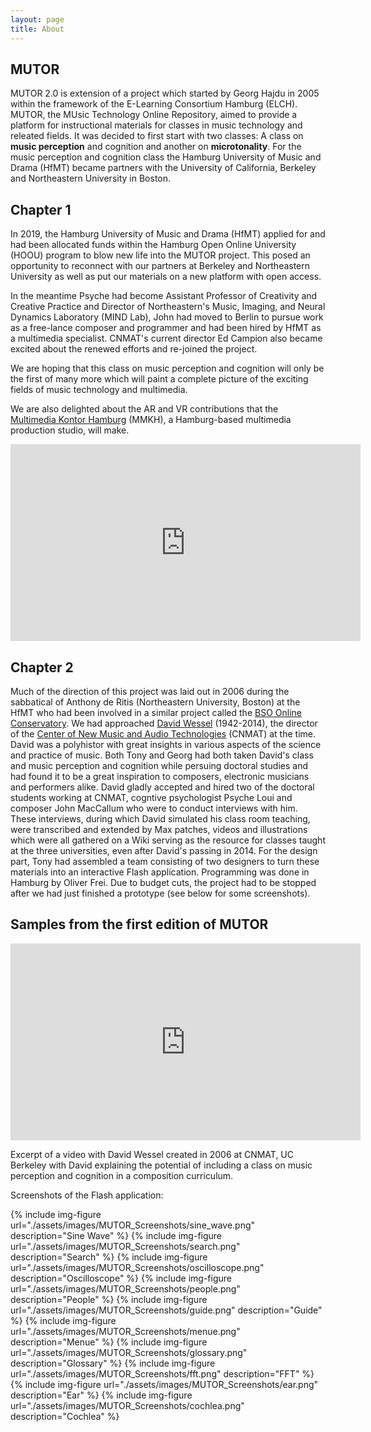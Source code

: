 ```yaml
---
layout: page
title: About
---
```

## MUTOR

MUTOR 2.0 is extension of a project which started by Georg Hajdu in 2005 within the framework of the E-Learning Consortium Hamburg (ELCH). MUTOR, the MUsic Technology Online Repository, aimed to provide a platform for instructional materials for classes in music technology and releated fields. It was decided to first start with two classes: A class on **music perception** and cognition and another on **microtonality**. For the music perception and cognition class the Hamburg University of Music and Drama (HfMT) became partners with the University of California, Berkeley and Northeastern University in Boston. 

## Chapter 1

In 2019, the Hamburg University of Music and Drama (HfMT) applied for and had been allocated funds within the Hamburg Open Online University (HOOU) program to blow new life into the MUTOR project. This posed an opportunity to reconnect with our partners at Berkeley and Northeastern University as well as put our materials on a new platform with open access. 

In the meantime Psyche had become Assistant Professor of Creativity and Creative Practice and Director of Northeastern's Music, Imaging, and Neural Dynamics Laboratory (MIND Lab), John had moved to Berlin to pursue work as a free-lance composer and programmer and had been hired by HfMT as a multimedia specialist. CNMAT's current director Ed Campion also became excited about the renewed efforts and re-joined the project. 

We are hoping that this class on music perception and cognition will only be the first of many more which will paint a complete picture of the exciting fields of music technology and multimedia.

We are also delighted about the AR and VR contributions that the [Multimedia Kontor Hamburg](https://www.mmkh.de) (MMKH), a Hamburg-based multimedia production studio, will make. 

<div style="text-align: center">
<iframe width="560" height="315" src="https://www.youtube.com/embed/Tp6-iKqM06U" title="YouTube video player" frameborder="0" allow="accelerometer; autoplay; clipboard-write; encrypted-media; gyroscope; picture-in-picture" allowfullscreen></iframe>
</div>

## Chapter 2

Much of the direction of this project was laid out in 2006 during the sabbatical of Anthony de Ritis (Northeastern University, Boston) at the HfMT who had been involved in a similar project called the [BSO Online Conservatory](https://www.lessismaur.com/portfolio/bso-online-conservatory/). We had approached [David Wessel](https://www.researchgate.net/publication/317493496_David_Wessel_A_few_stories_of_an_antidisciplinarian) (1942-2014), the director of the [Center of New Music and Audio Technologies](https://cnmat.berkeley.edu/) (CNMAT) at the time. David was a polyhistor with great insights in various aspects of the science and practice of music. Both Tony and Georg had both taken David's class and music perception and cognition while persuing doctoral studies and had found it to be a great inspiration to composers, electronic musicians and performers alike. David gladly accepted and hired two of the doctoral students working at CNMAT, cogntive psychologist Psyche Loui and composer John MacCallum who were to conduct interviews with him. These interviews, during which David simulated his class room teaching, were transcribed and extended by Max patches, videos and illustrations which were all gathered on a Wiki serving as the resource for classes taught at the three universities, even after David's passing in 2014. For the design part, Tony had assembled a team consisting of two designers to turn these materials into an interactive Flash application. Programming was done in Hamburg by Oliver Frei. Due to budget cuts, the project had to be stopped after we had just finished a prototype (see below for some screenshots).


## Samples from the first edition of MUTOR

<div style="display: block; text-align: center; float: center">
<iframe width="560" height="315" src="https://www.youtube.com/embed/WzMHlo1R8Kg" 
frameborder="0" allow="accelerometer; autoplay; encrypted-media; gyroscope; 
picture-in-picture" allowfullscreen></iframe>
</div>

Excerpt of a video with David Wessel created in 2006 at CNMAT, UC Berkeley with David explaining the potential of including a class on music perception and cognition in a composition curriculum.

Screenshots of the Flash application:

{% include img-figure url="./assets/images/MUTOR_Screenshots/sine_wave.png" description="Sine Wave" %}
{% include img-figure url="./assets/images/MUTOR_Screenshots/search.png" description="Search" %}
{% include img-figure url="./assets/images/MUTOR_Screenshots/oscilloscope.png" description="Oscilloscope" %}
{% include img-figure url="./assets/images/MUTOR_Screenshots/people.png" description="People" %}
{% include img-figure url="./assets/images/MUTOR_Screenshots/guide.png" description="Guide" %}
{% include img-figure url="./assets/images/MUTOR_Screenshots/menue.png" description="Menue" %}
{% include img-figure url="./assets/images/MUTOR_Screenshots/glossary.png" description="Glossary" %}
{% include img-figure url="./assets/images/MUTOR_Screenshots/fft.png" description="FFT" %}
{% include img-figure url="./assets/images/MUTOR_Screenshots/ear.png" description="Ear" %}
{% include img-figure url="./assets/images/MUTOR_Screenshots/cochlea.png" description="Cochlea" %}


